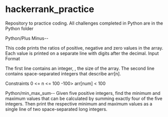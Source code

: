 # hackerrank_practice
Repository to practice coding. All challenges completed in Python are in the Python folder

Python/Plus Minus--

  This code prints the ratios of positive, negative and zero values in the array. Each value is printed on a separate line with     digits after the decimal. 
  Input Format

  The first line contains an integer, , the size of the array.
  The second line contains  space-separated integers that describe arr[n].

  Constraints
  0 <= n <= 100
  -100> arr[num] < 100 

  Python/min_max_sum--
    Given five positive integers, find the minimum and maximum values that can be calculated by summing exactly four of the five integers. Then print the respective minimum and maximum values as a single line of two space-separated long integers.
 
